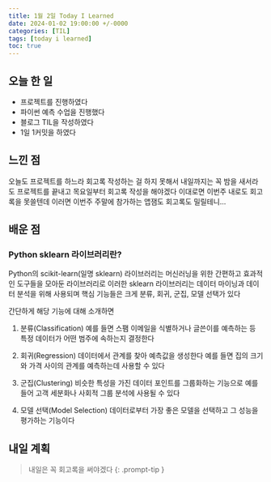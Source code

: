 ```yaml
---
title: 1월 2일 Today I Learned
date: 2024-01-02 19:00:00 +/-0000
categories: [TIL]
tags: [today i learned]
toc: true
---
```


## 오늘 한 일

* 프로젝트를 진행하였다
* 파이썬 예측 수업을 진행했다
* 블로그 TIL을 작성하였다
* 1일 1커밋을 하였다

## 느낀 점

오늘도 프로젝트를 하느라 회고록 작성하는 걸 하지 못해서 내일까지는 꼭 밤을 새서라도 프로젝트를 끝내고 목요일부터 회고록 작성을 해야겠다 이대로면 이번주 내로도 회고록을 못쓸텐데 이러면 이번주 주말에 참가하는 앱잼도 회고록도 밀릴테니...

## 배운 점

### Python sklearn 라이브러리란?

Python의 scikit-learn(일명 sklearn) 라이브러리는 머신러닝을 위한 간편하고 효과적인 도구들을 모아둔 라이브러리로 이러한 sklearn 라이브러리는 데이터 마이닝과 데이터 분석을 위해 사용되며 핵심 기능들은 크게 분류, 회귀, 군집, 모델 선택가 있다

간단하게 해당 기능에 대해 소개하면

1. 분류(Classification)
예를 들면 스팸 이메일을 식별하거나 글쓴이를 예측하는 등 특정 데이터가 어떤 범주에 속하는지 결정한다

2. 회귀(Regression)
데이터에서 관계를 찾아 예측값을 생성한다 예를 들면 집의 크기와 가격 사이의 관계를 예측하는데 사용할 수 있다

3. 군집(Clustering)
비슷한 특성을 가진 데이터 포인트를 그룹화하는 기능으로 예를 들어 고객 세분화나 사회적 그룹 분석에 사용될 수 있다

4. 모델 선택(Model Selection) 
데이터로부터 가장 좋은 모델을 선택하고 그 성능을 평가하는 기능이다


## 내일 계획

> 내일은 꼭 회고록을 써야겠다
{: .prompt-tip }

